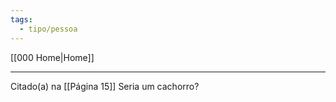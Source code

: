 ```yaml
---
tags:
  - tipo/pessoa
---
```

[[000 Home|Home]]
*** 

Citado(a) na [[Página 15]]
Seria um cachorro?
